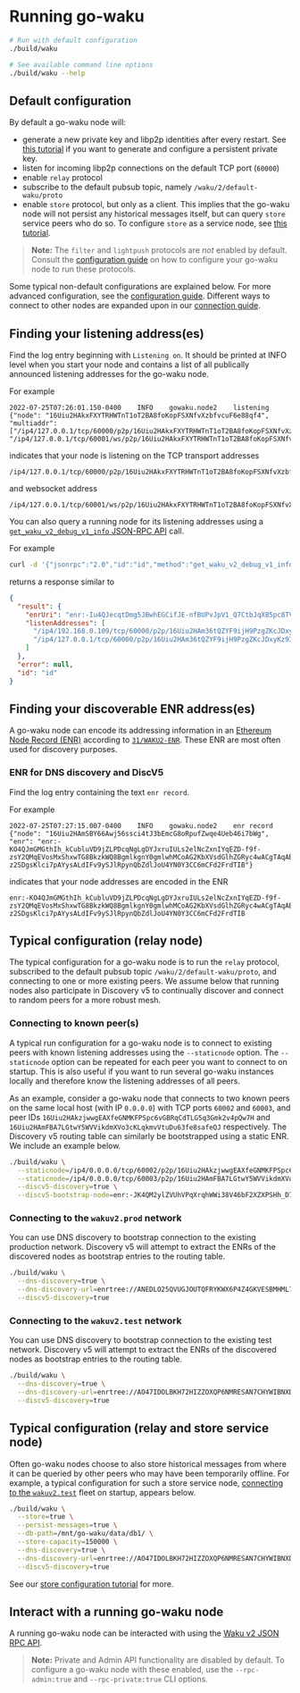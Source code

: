 # Running go-waku

```sh
# Run with default configuration
./build/waku

# See available command line options
./build/waku --help
```

## Default configuration

By default a go-waku node will:
- generate a new private key and libp2p identities after every restart.
See [this tutorial](./configure-key.md) if you want to generate and configure a persistent private key.
- listen for incoming libp2p connections on the default TCP port (`60000`)
- enable `relay` protocol
- subscribe to the default pubsub topic, namely `/waku/2/default-waku/proto`
- enable `store` protocol, but only as a client.
This implies that the go-waku node will not persist any historical messages itself,
but can query `store` service peers who do so.
To configure `store` as a service node,
see [this tutorial](./configure-store.md).

> **Note:** The `filter` and `lightpush` protocols are _not_ enabled by default.
Consult the [configuration guide](./configure.md) on how to configure your go-waku node to run these protocols.

Some typical non-default configurations are explained below.
For more advanced configuration, see the [configuration guide](./configure.md).
Different ways to connect to other nodes are expanded upon in our [connection guide](./connect.md).

## Finding your listening address(es)

Find the log entry beginning with `Listening on`.
It should be printed at INFO level when you start your node
and contains a list of all publically announced listening addresses for the go-waku node.

For example

```
2022-07-25T07:26:01.150-0400    INFO    gowaku.node2    listening       {"node": "16Uiu2HAkxFXYTRHWTnT1oT2BA8foKopFSXNfvXzbfvcuF6e88qf4", "multiaddr": ["/ip4/127.0.0.1/tcp/60000/p2p/16Uiu2HAkxFXYTRHWTnT1oT2BA8foKopFSXNfvXzbfvcuF6e88qf4", "/ip4/127.0.0.1/tcp/60001/ws/p2p/16Uiu2HAkxFXYTRHWTnT1oT2BA8foKopFSXNfvXzbfvcuF6e88qf4"]}
```

indicates that your node is listening on the TCP transport addresses

```
/ip4/127.0.0.1/tcp/60000/p2p/16Uiu2HAkxFXYTRHWTnT1oT2BA8foKopFSXNfvXzbfvcuF6e88qf4
```

and websocket address

```
/ip4/127.0.0.1/tcp/60001/ws/p2p/16Uiu2HAkxFXYTRHWTnT1oT2BA8foKopFSXNfvXzbfvcuF6e88qf4
```

You can also query a running node for its listening addresses
using a [`get_waku_v2_debug_v1_info` JSON-RPC API](https://rfc.vac.dev/spec/16/#get_waku_v2_debug_v1_info) call.

For example

```sh
curl -d '{"jsonrpc":"2.0","id":"id","method":"get_waku_v2_debug_v1_info", "params":[]}' --header "Content-Type: application/json" http://localhost:8545
```

returns a response similar to

```json
{
  "result": {
    "enrUri": "enr:-Iu4QJecqtDmg5JBwhEGCifJE-nfBUPvJpV1_Q7CtbJqX85pc8TV5xNIJKohJHnOtbQjycQV0OSzJeCsUB2a7hnfEP0BgmlkgnY0gmlwhMCoAG2Jc2VjcDI1NmsxoQJyDYLm_cOh10d-9TP34svDeh_AsrfmoDqrlpDeoNOmg4N0Y3CC6mCFd2FrdTIB",
    "listenAddresses": [
      "/ip4/192.168.0.109/tcp/60000/p2p/16Uiu2HAm36tQZYF9ijH9PzgZKcJDxyKz93iue4RjpBLkvcbo6mhU",
      "/ip4/127.0.0.1/tcp/60000/p2p/16Uiu2HAm36tQZYF9ijH9PzgZKcJDxyKz93iue4RjpBLkvcbo6mhU"
    ]
  },
  "error": null,
  "id": "id"
}
```

## Finding your discoverable ENR address(es)

A go-waku node can encode its addressing information in an [Ethereum Node Record (ENR)](https://eips.ethereum.org/EIPS/eip-778) according to [`31/WAKU2-ENR`](https://rfc.vac.dev/spec/31/).
These ENR are most often used for discovery purposes.

### ENR for DNS discovery and DiscV5

Find the log entry containing the text `enr record`.

For example

```
2022-07-25T07:27:15.007-0400    INFO    gowaku.node2    enr record      {"node": "16Uiu2HAmSBY66Awj56ssci4tJ3bEmcG8oRpufZwqe4Ueb46i7bWg", "enr": "enr:-KO4QJmGMGthIh_kCubluVD9jZLPDcqNgLgDYJxruIULs2elNcZxnIYqEZD-f9f-zsY2QMqEVosMxShxwTG8BkzkWQ8BgmlkgnY0gmlwhMCoAG2KbXVsdGlhZGRyc4wACgTAqABtBuph3QOJc2VjcDI1NmsxoQPI-z2SDgsKlci7pAYysALdIFv9ySJlRpynQbZdlJoU4YN0Y3CC6mCFd2FrdTIB"}
```

indicates that your node addresses are encoded in the ENR

```
enr:-KO4QJmGMGthIh_kCubluVD9jZLPDcqNgLgDYJxruIULs2elNcZxnIYqEZD-f9f-zsY2QMqEVosMxShxwTG8BkzkWQ8BgmlkgnY0gmlwhMCoAG2KbXVsdGlhZGRyc4wACgTAqABtBuph3QOJc2VjcDI1NmsxoQPI-z2SDgsKlci7pAYysALdIFv9ySJlRpynQbZdlJoU4YN0Y3CC6mCFd2FrdTIB
```

## Typical configuration (relay node)

The typical configuration for a go-waku node is to run the `relay` protocol,
subscribed to the default pubsub topic `/waku/2/default-waku/proto`,
and connecting to one or more existing peers.
We assume below that running nodes also participate in Discovery v5
to continually discover and connect to random peers for a more robust mesh.

### Connecting to known peer(s)

A typical run configuration for a go-waku node is to connect to existing peers with known listening addresses using the `--staticnode` option.
The `--staticnode` option can be repeated for each peer you want to connect to on startup.
This is also useful if you want to run several go-waku instances locally
and therefore know the listening addresses of all peers.

As an example, consider a go-waku node that connects to two known peers
on the same local host (with IP `0.0.0.0`)
with TCP ports `60002` and `60003`,
and peer IDs `16Uiu2HAkzjwwgEAXfeGNMKFPSpc6vGBRqCdTLG5q3Gmk2v4pQw7H` and `16Uiu2HAmFBA7LGtwY5WVVikdmXVo3cKLqkmvVtuDu63fe8safeQJ` respectively.
The Discovery v5 routing table can similarly be bootstrapped using a static ENR.
We include an example below.

```sh
./build/waku \
  --staticnode=/ip4/0.0.0.0/tcp/60002/p2p/16Uiu2HAkzjwwgEAXfeGNMKFPSpc6vGBRqCdTLG5q3Gmk2v4pQw7H \
  --staticnode=/ip4/0.0.0.0/tcp/60003/p2p/16Uiu2HAmFBA7LGtwY5WVVikdmXVo3cKLqkmvVtuDu63fe8safeQJ \
  --discv5-discovery=true \
  --discv5-bootstrap-node=enr:-JK4QM2ylZVUhVPqXrqhWWi38V46bF2XZXPSHh_D7f2PmUHbIw-4DidCBnBnm-IbxtjXOFbdMMgpHUv4dYVH6TgnkucBgmlkgnY0gmowhCJ6_HaJc2VjcDI1NmsxoQM06FsT6EJ57mzR_wiLu2Bz1dER2nUFSCpaFzCccQtnhYN0Y3CCdl-DdWRwgiMohXdha3UyDw
```


### Connecting to the `wakuv2.prod` network

You can use DNS discovery to bootstrap connection to the existing production network.
Discovery v5 will attempt to extract the ENRs of the discovered nodes as bootstrap entries to the routing table.

```sh
./build/waku \
  --dns-discovery=true \
  --dns-discovery-url=enrtree://ANEDLO25QVUGJOUTQFRYKWX6P4Z4GKVESBMHML7DZ6YK4LGS5FC5O@prod.wakuv2.nodes.status.im \
  --discv5-discovery=true
```

### Connecting to the `wakuv2.test` network

You can use DNS discovery to bootstrap connection to the existing test network.
Discovery v5 will attempt to extract the ENRs of the discovered nodes as bootstrap entries to the routing table.

```sh
./build/waku \
  --dns-discovery=true \
  --dns-discovery-url=enrtree://AO47IDOLBKH72HIZZOXQP6NMRESAN7CHYWIBNXDXWRJRZWLODKII6@test.wakuv2.nodes.status.im \
  --discv5-discovery=true
```

## Typical configuration (relay and store service node)

Often go-waku nodes choose to also store historical messages
from where it can be queried by other peers who may have been temporarily offline.
For example, a typical configuration for such a store service node,
[connecting to the `wakuv2.test`](#connecting-to-the-wakuv2test-fleet) fleet on startup,
appears below.

```sh
./build/waku \
  --store=true \
  --persist-messages=true \
  --db-path=/mnt/go-waku/data/db1/ \
  --store-capacity=150000 \
  --dns-discovery=true \
  --dns-discovery-url=enrtree://AO47IDOLBKH72HIZZOXQP6NMRESAN7CHYWIBNXDXWRJRZWLODKII6@test.wakuv2.nodes.status.im \
  --discv5-discovery=true
```

See our [store configuration tutorial](./configure-store.md) for more.

## Interact with a running go-waku node

A running go-waku node can be interacted with using the [Waku v2 JSON RPC API](https://rfc.vac.dev/spec/16/).

> **Note:** Private and Admin API functionality are disabled by default.
To configure a go-waku node with these enabled,
use the `--rpc-admin:true` and `--rpc-private:true` CLI options.
